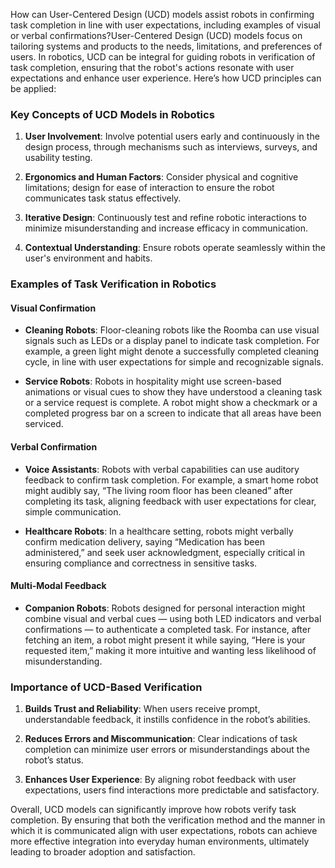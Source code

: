 How can User-Centered Design (UCD) models assist robots in confirming task completion in line with user expectations, including examples of visual or verbal confirmations?User-Centered Design (UCD) models focus on tailoring systems and products to the needs, limitations, and preferences of users. In robotics, UCD can be integral for guiding robots in verification of task completion, ensuring that the robot's actions resonate with user expectations and enhance user experience. Here’s how UCD principles can be applied:

### Key Concepts of UCD Models in Robotics

1. **User Involvement**: Involve potential users early and continuously in the design process, through mechanisms such as interviews, surveys, and usability testing.

2. **Ergonomics and Human Factors**: Consider physical and cognitive limitations; design for ease of interaction to ensure the robot communicates task status effectively.

3. **Iterative Design**: Continuously test and refine robotic interactions to minimize misunderstanding and increase efficacy in communication.

4. **Contextual Understanding**: Ensure robots operate seamlessly within the user's environment and habits.

### Examples of Task Verification in Robotics

#### Visual Confirmation

- **Cleaning Robots**: Floor-cleaning robots like the Roomba can use visual signals such as LEDs or a display panel to indicate task completion. For example, a green light might denote a successfully completed cleaning cycle, in line with user expectations for simple and recognizable signals.

- **Service Robots**: Robots in hospitality might use screen-based animations or visual cues to show they have understood a cleaning task or a service request is complete. A robot might show a checkmark or a completed progress bar on a screen to indicate that all areas have been serviced.

#### Verbal Confirmation

- **Voice Assistants**: Robots with verbal capabilities can use auditory feedback to confirm task completion. For example, a smart home robot might audibly say, “The living room floor has been cleaned” after completing its task, aligning feedback with user expectations for clear, simple communication.

- **Healthcare Robots**: In a healthcare setting, robots might verbally confirm medication delivery, saying “Medication has been administered,” and seek user acknowledgment, especially critical in ensuring compliance and correctness in sensitive tasks.

#### Multi-Modal Feedback

- **Companion Robots**: Robots designed for personal interaction might combine visual and verbal cues — using both LED indicators and verbal confirmations — to authenticate a completed task. For instance, after fetching an item, a robot might present it while saying, “Here is your requested item,” making it more intuitive and wanting less likelihood of misunderstanding.

### Importance of UCD-Based Verification

1. **Builds Trust and Reliability**: When users receive prompt, understandable feedback, it instills confidence in the robot’s abilities.

2. **Reduces Errors and Miscommunication**: Clear indications of task completion can minimize user errors or misunderstandings about the robot’s status.

3. **Enhances User Experience**: By aligning robot feedback with user expectations, users find interactions more predictable and satisfactory.

Overall, UCD models can significantly improve how robots verify task completion. By ensuring that both the verification method and the manner in which it is communicated align with user expectations, robots can achieve more effective integration into everyday human environments, ultimately leading to broader adoption and satisfaction.